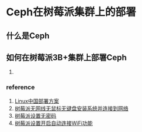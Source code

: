 # Ceph在树莓派集群上的部署

## 什么是Ceph

## 如何在树莓派3B+集群上部署Ceph

1. 

### reference

1. [Linux中国部署方案](https://linux.cn/article-13020-1.html)
2. [树莓派无网线无鼠标无键盘安装系统并连接到网络](https://segmentfault.com/a/1190000010976507)
3. [树莓派设置无密码](https://blog.csdn.net/sinat_37842336/article/details/108042269)
4. [树莓派设置开启自动连接WiFi功能](https://blog.csdn.net/blueisman/article/details/103237934)